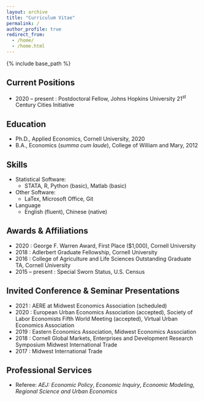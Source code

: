```yaml
---
layout: archive
title: "Curriculum Vitae"
permalink: /
author_profile: true
redirect_from:
  - /home/
  - /home.html
---
```


{% include base_path %}

Current Positions
------
* 2020 &ndash; present : Postdoctoral Fellow, Johns Hopkins University 21<sup>st</sup> Century Cities Initiative

Education
------
* Ph.D., Applied Economics, Cornell University, 2020
* B.A., Economics (*summa cum laude*), College of William and Mary, 2012

Skills
------
* Statistical Software:
  * STATA, R, Python (basic), Matlab (basic)
* Other Software:
  * LaTex, Microsoft Office, Git
* Language
  * English (fluent), Chinese (native)

Awards & Affiliations
------
* 2020 : George F. Warren Award, First Place ($1,000), Cornell University
* 2018 : Adlerbert Graduate Fellowship, Cornell University
* 2016 : College of Agriculture and Life Sciences Outstanding Graduate TA, Cornell University 
* 2015 &ndash; present : Special Sworn Status, U.S. Census

Invited Conference & Seminar Presentations
------
* 2021 : AERE at Midwest Economics Association (scheduled)
* 2020 : European Urban Economics Association (accepted), Society of Labor Economists Fifth World Meeting (accepted), Virtual Urban Economics Association
* 2019 : Eastern Economics Association, Midwest Economics Association
* 2018 : Cornell Global Markets, Enterprises and Development Research Symposium Midwest International Trade
* 2017 : Midwest International Trade

Professional Services
------
* Referee: *AEJ: Economic Policy*, *Economic Inquiry*, *Economic Modeling*, *Regional Science and Urban Economics*

